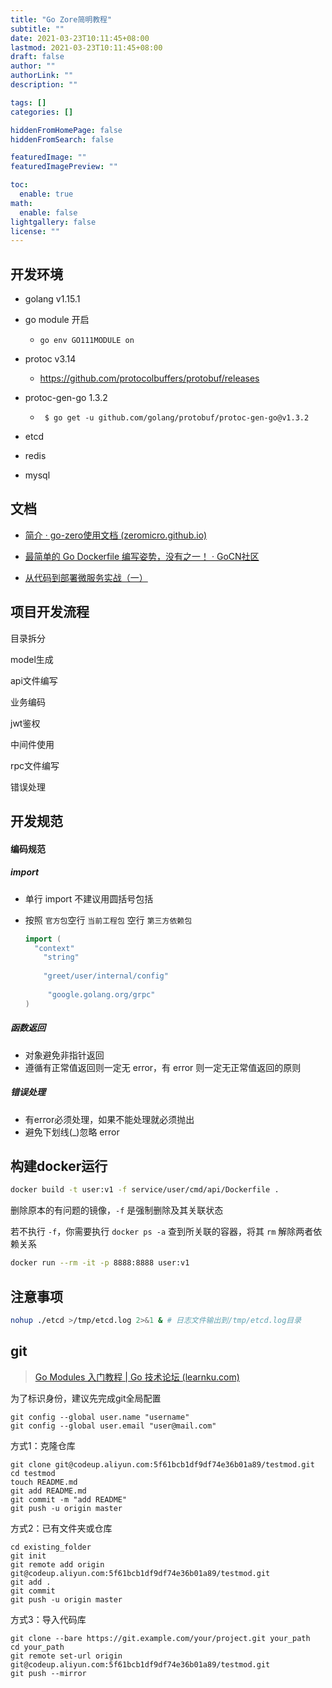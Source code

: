 ```yaml
---
title: "Go Zore简明教程"
subtitle: ""
date: 2021-03-23T10:11:45+08:00
lastmod: 2021-03-23T10:11:45+08:00
draft: false
author: ""
authorLink: ""
description: ""

tags: []
categories: []

hiddenFromHomePage: false
hiddenFromSearch: false

featuredImage: ""
featuredImagePreview: ""

toc:
  enable: true
math:
  enable: false
lightgallery: false
license: ""
---
```


<!--more-->

## 开发环境

- golang v1.15.1

- go module 开启
  - `go env GO111MODULE on`
- protoc v3.14
  - https://github.com/protocolbuffers/protobuf/releases
- protoc-gen-go 1.3.2
  -  ` $ go get -u github.com/golang/protobuf/protoc-gen-go@v1.3.2`

- etcd
- redis
- mysql

## 文档

- [简介 · go-zero使用文档 (zeromicro.github.io)](https://zeromicro.github.io/go-zero/)

- [最简单的 Go Dockerfile 编写姿势，没有之一！ · GoCN社区](https://gocn.vip/topics/11370)
- [从代码到部署微服务实战（一）](https://mp.weixin.qq.com/s/jMsL464stSRctj2OLjOZBg)


## 项目开发流程

目录拆分

model生成

api文件编写

业务编码

jwt鉴权

中间件使用

rpc文件编写

错误处理

## 开发规范

#### 编码规范

##### import

- 单行 import 不建议用圆括号包括

- 按照 `官方包`空行  `当前工程包` 空行  `第三方依赖包`

  ```go
  import (
  	"context"
      "string"
      
      "greet/user/internal/config"
      
       "google.golang.org/grpc"
  )
  ```

##### 函数返回

- 对象避免非指针返回
- 遵循有正常值返回则一定无 error，有 error 则一定无正常值返回的原则

##### 错误处理

- 有error必须处理，如果不能处理就必须抛出
- 避免下划线(_)忽略 error

## 构建docker运行

```bash
docker build -t user:v1 -f service/user/cmd/api/Dockerfile .
```

删除原本的有问题的镜像，`-f` 是强制删除及其关联状态

若不执行 `-f`，你需要执行 `docker ps -a` 查到所关联的容器，将其 `rm` 解除两者依赖关系

```bash
docker run --rm -it -p 8888:8888 user:v1
```

## 注意事项

```bash
nohup ./etcd >/tmp/etcd.log 2>&1 & # 日志文件输出到/tmp/etcd.log目录 
```

## git

> [Go Modules 入门教程 | Go 技术论坛 (learnku.com)](https://learnku.com/go/t/38809)



为了标识身份，建议先完成git全局配置

```shell
git config --global user.name "username"
git config --global user.email "user@mail.com"
```

方式1：克隆仓库

```shell
git clone git@codeup.aliyun.com:5f61bcb1df9df74e36b01a89/testmod.git
cd testmod
touch README.md
git add README.md
git commit -m "add README"
git push -u origin master
```

方式2：已有文件夹或仓库

```shell
cd existing_folder
git init
git remote add origin git@codeup.aliyun.com:5f61bcb1df9df74e36b01a89/testmod.git
git add .
git commit
git push -u origin master
```

方式3：导入代码库

```shell
git clone --bare https://git.example.com/your/project.git your_path
cd your_path
git remote set-url origin git@codeup.aliyun.com:5f61bcb1df9df74e36b01a89/testmod.git
git push --mirror
```

